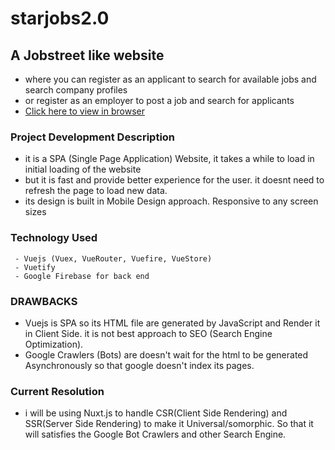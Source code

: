 # starjobs2.0

## A Jobstreet like website 
 - where you can register as an applicant to search for available jobs and search company profiles
 - or register as an employer to post a job and search for applicants
 - [Click here to view in browser](https://starjobs.web.app) 
 
### Project Development Description
 - it is a SPA (Single Page Application) Website, it takes a while to load in initial loading of the website
 - but it is fast and provide better experience for the user. it doesnt need to refresh the page to load new data. 
 - its design is built in Mobile Design approach. Responsive to any screen sizes
 
### Technology Used
```
 - Vuejs (Vuex, VueRouter, Vuefire, VueStore)
 - Vuetify
 - Google Firebase for back end
```

### DRAWBACKS
 - Vuejs is SPA so its HTML file are generated by JavaScript and Render it in Client Side. it is not best approach to SEO (Search Engine Optimization).
 - Google Crawlers (Bots) are doesn't wait for the html to be generated Asynchronously so that google doesn't index its pages.
 
### Current Resolution
 - i will be using Nuxt.js to handle CSR(Client Side Rendering) and SSR(Server Side Rendering) to make it Universal/somorphic. So that it will satisfies the Google Bot Crawlers and other Search Engine.

 
